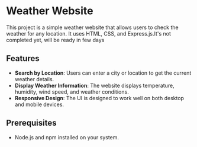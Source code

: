 # Weather Website

This project is a simple weather website that allows users to check the weather for any location. It uses HTML, CSS, and Express.js.It's not completed yet, will be ready in few days

## Features

- **Search by Location**: Users can enter a city or location to get the current weather details.
- **Display Weather Information**: The website displays temperature, humidity, wind speed, and weather conditions.
- **Responsive Design**: The UI is designed to work well on both desktop and mobile devices.

## Prerequisites

- Node.js and npm installed on your system.



